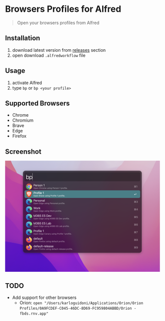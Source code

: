 # Browsers Profiles for Alfred

> Open your browsers profiles from Alfred

## Installation

1. download latest version from [releases](https://github.com/skydiver/alfred-browsers-profiles/releases) section
2. open download `.alfredworkflow` file

## Usage

1. activate Alfred
2. type `bp` or `bp <your profile>`

## Supported Browsers

* Chrome
* Chromium
* Brave
* Edge
* Firefox

## Screenshot

![Workflow Screenshot](screenshot.png)

## TODO

* Add support for other browsers
  * Orion: `open "/Users/karloguidoni/Applications/Orion/Orion Profiles/0A9FCDEF-C045-46DC-8D69-FC959804ABBD/Orion - fbds.rnv.app"`
